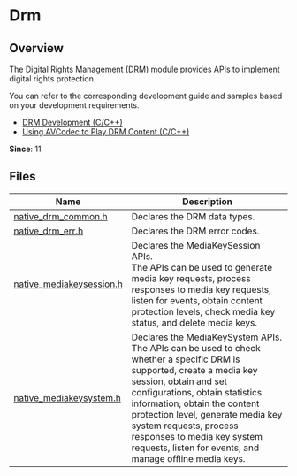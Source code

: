 # Drm

## Overview

The Digital Rights Management (DRM) module provides APIs to implement digital rights protection.

You can refer to the corresponding development guide and samples based on your development requirements.

- [DRM Development (C/C++)](../../media/drm/drm-c-dev-guide.md)
- [Using AVCodec to Play DRM Content (C/C++)](../../media/drm/drm-avcodec-integration.md)


**Since**: 11

## Files

| Name| Description|
| -- | -- |
| [native_drm_common.h](capi-native-drm-common-h.md) | Declares the DRM data types.|
| [native_drm_err.h](capi-native-drm-err-h.md) | Declares the DRM error codes.|
| [native_mediakeysession.h](capi-native-mediakeysession-h.md) | Declares the MediaKeySession APIs.<br>The APIs can be used to generate media key requests, process responses to media key requests, listen for events, obtain content protection levels, check media key status, and delete media keys.|
| [native_mediakeysystem.h](capi-native-mediakeysystem-h.md) | Declares the MediaKeySystem APIs.<br>The APIs can be used to check whether a specific DRM is supported, create a media key session, obtain and set configurations, obtain statistics information, obtain the content protection level, generate media key system requests, process responses to media key system requests, listen for events, and manage offline media keys.|
